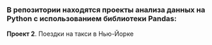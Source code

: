 ### В репозитории находятся проекты анализа данных на Python с использованием библиотеки Pandas:

**Проект 2**. Поездки на такси в Нью-Йорке
